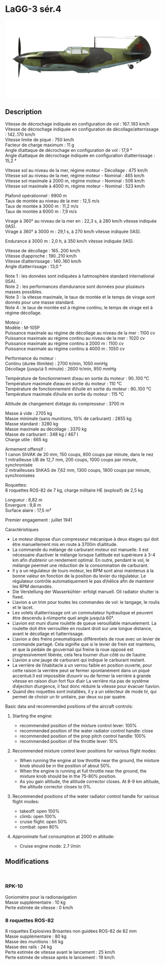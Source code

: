 # LaGG-3 sér.4  
  
![lagg3s4](../images/lagg3s4.png)  
  
## Description  
  
Vitesse de décrochage indiquée en configuration de vol : 167..193 km/h  
Vitesse de décrochage indiquée en configuration de décollage/atterrissage : 142..170 km/h  
Vitesse limite de piqué : 750 km/h  
Facteur de charge maximum : 11 g  
Angle d\attaque de décrochage en configuration de vol : 17,9 °  
Angle d\attaque de décrochage indiquée en configuration d\atterrissage : 15,2 °  
  
Vitesse sol au niveau de la mer, régime moteur - Décollage : 475 km/h  
Vitesse sol au niveau de la mer, régime moteur - Nominal : 465 km/h  
Vitesse sol maximale à 2000 m, régime moteur - Nominal : 506 km/h  
Vitesse sol maximale à 4000 m, régime moteur - Nominal : 523 km/h  
  
Plafond opérationnel : 9900 m  
Taux de montée au niveau de la mer : 12,5 m/s  
Taux de montée à 3000 m : 11,2 m/s  
Taux de montée à 6000 m : 7,9 m/s  
  
Virage à 360° au niveau de la mer en : 22,3 s, à 280 km/h vitesse indiquée (IAS).  
Virage à 360° à 3000 m : 29,1 s, à 270 km/h vitesse indiquée (IAS).  
  
Endurance à 3000 m : 2,0 h, à 350 km/h vitesse indiquée (IAS).  
  
Vitesse de décollage : 165..200 km/h  
Vitesse d\approche : 190..210 km/h  
Vitesse d\atterrissage : 140..160 km/h  
Angle d\atterrissage : 13,0 °  
  
Note 1 : les données sont indiquées à l\atmosphère standard international (ISA).  
Note 2 : les performances d\endurance sont données pour plusieurs masses possibles.  
Note 3 : la vitesse maximale, le taux de montée et le temps de virage sont donnés pour une masse standard.  
Note 4 : le taux de montée est à régime continu, le temps de virage est à régime décollage.  
  
Moteur :  
Modèle : M-105P  
Puissance maximale au régime de décollage au niveau de la mer : 1100 cv  
Puissance maximale au régime continu au niveau de la mer : 1020 cv  
Puissance maximale au régime continu à 2000 m : 1100 cv  
Puissance maximale au régime continu à 4000 m : 1050 cv  
  
Performance du moteur :  
Continu (durée illimitée) : 2700 tr/min, 1050 mmHg  
Décollage (jusqu\à 5 minute) : 2600 tr/min, 950 mmHg  
  
Température de fonctionnement d\eau en sortie du moteur : 90..100 °C  
Température maximale d\eau en sortie du moteur : 110 °C  
Température de fonctionnement d\huile en sortie du moteur : 90..100 °C  
Température maximale d\huile en sortie du moteur : 115 °C  
  
Altitude de changement d\étage du compresseur : 3700 m  
  
Masse à vide : 2705 kg  
Masse minimale (sans munitions, 10% de carburant) : 2855 kg  
Masse standard : 3280 kg  
Masse maximale au décollage : 3370 kg  
Masse de carburant : 348 kg / 467 l  
Charge utile : 665 kg  
  
Armement offensif :  
1 canon ShVAK de 20 mm, 150 coups, 800 coups par minute, dans le nez  
1 mitrailleuse UB de 12,7 mm, 200 coups, 1000 coups par minute, synchronisée  
2 mitrailleuses ShKAS de 7,62 mm, 1300 coups, 1800 coups par minute, synchronisées  
  
Roquettes:  
8 roquettes ROS-82 de 7 kg, charge militaire HE (explosif) de 2,5 kg  
  
Longueur : 8,82 m  
Envergure : 9,8 m  
Surface alaire : 17,5 m²  
  
Premier engagement : juillet 1941  
  
Caractéristiques  
- Le moteur dispose d\un compresseur mécanique à deux étages qui doit être manuellement mis en route à 3700m d\altitude.  
- La commande du mélange de carburant moteur est manuelle. Il est nécessaire d\activer le mélange lorsque l\altitude est supérieure à 3-4 km afin d\obtenir un rendement optimal. En outre, pendant le vol, le mélange peermet une réduction de la consommation de carburant.  
- Il y a un régulateur de tours moteur, les RPM sont ainsi maintenus à la bonne valeur en fonction de la position du levier du régulateur. Le régulateur contrôle automatiquement le pas d\hélice afin de maintenir les RPM demandés.  
- Die Verstellung der Wasserkühler- erfolgt manuell. Oil radiator shutter is fixed.  
- L\avion a un trim pour toutes les commandes de vol: le tangage, le roulis et le lacet.  
- Les volets d\atterrissage ont un commutateur hydraulique et peuvent être descendu à n\importe quel angle jusqu\\à 60°.  
- L\avion est muni d\une roulette de queue verouillable manuelement. La roulette doit être verrouillée en roulant droit sur une longue distance, avant le décollage et l\atterrissage.  
- L\avion a des freins pneumatiques différentiels de roue avec un levier de commande partagé. Cela signifie que si le levier de frein est maintenu, et que la pédale de gouvernail qui freine la roue opposé est progressivement libérée, cela fera tourner d\un côté ou de l\autre.  
- L\avion a une jauge de carburant qui indique le carburant restant.  
- La verrière de l\habitacle a un verrou faible en position ouverte, pour cette raison la verrière peut se fermer spontanément dans un piqué accentué.Il est impossible d\ouvrir ou de fermer la verrière à grande vitesse en raison d\un fort flux d\air La verrière n\a pas de systême d\éjection d\urgence, il faut donc réduire la vitesse pour évacuer l\avion.  
- Quand des roquettes sont installées, il y a un sélecteur de mode tir, qui permet de choisir un tir unitaire, par deux ou par quatre.  
  
Basic data and recommended positions of the aircraft controls:  
1. Starting the engine:  
	- recommended position of the mixture control lever: 100%  
	- recommended position of the water radiator control handle: close  
	- recommended position of the prop pitch control handle: 100%  
	- recommended position of the throttle lever: 10%  
  
2. Recommended mixture control lever positions for various flight modes:  
	- When running the engine at low throttle near the ground, the mixture knob should be in the position of about 50%.  
	- When the engine is running at full throttle near the ground, the mixture knob should be in the 75-80% position.  
	- As you gain altitude, the altitude corrector closes. At 8-9 km altitude, the altitude corrector closes to 0%.  
  
3. Recommended positions of the water radiator control handle for various flight modes:  
	- takeoff: open 100%  
	- climb: open 100%  
	- cruise flight: open 50%  
	- combat: open 80%  
  
4. Approximate fuel consumption at 2000 m altitude:  
	- Cruise engine mode: 2.7 l/min  
  
## Modifications  
  ﻿
  
  
### RPK-10  
  
Goniomètre pour la radionavigation  
Masse supplémentaire : 10 kg  
Perte estimée de vitesse : 0 km/h  ﻿
  
  
### 8 roquettes ROS-82   
  
8 roquettes Explosives Brisantes non guidées ROS-82 de 82 mm  
Masse supplémentaire : 80 kg  
Masse des munitions : 56 kg  
Masse des rails : 24 kg  
Perte estimée de vitesse avant le lancement : 25 km/h  
Perte estimée de vitesse après le lancement : 19 km/h  